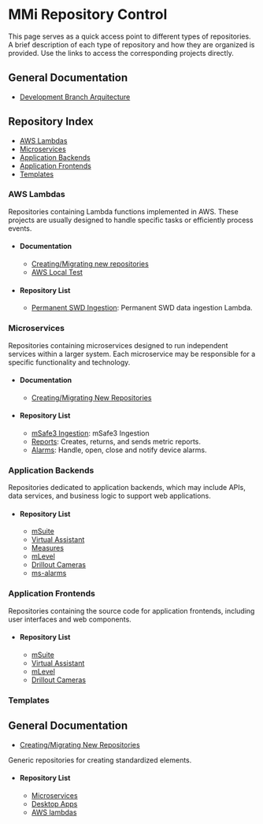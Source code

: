 # MMi Repository Control

This page serves as a quick access point to different types of repositories. A brief description of each type of repository and how they are organized is provided. Use the links to access the corresponding projects directly.

## General Documentation
- [Development Branch Arquitecture](doc-branch.md)

## Repository Index
- [AWS Lambdas](#aws-lambdas)
- [Microservices](#microservices)
- [Application Backends](#application-backends)
- [Application Frontends](#application-frontends)
- [Templates](#templates)


### **AWS Lambdas**

Repositories containing Lambda functions implemented in AWS. These projects are usually designed to handle specific tasks or efficiently process events.
- #### Documentation
  - [Creating/Migrating new repositories](lambda-new.md)
  - [AWS Local Test](lambda-local-test.md)

- #### Repository List
  - [Permanent SWD Ingestion](https://github.com/MMi-Software/lambda-swd-perm): Permanent SWD data ingestion Lambda.

### **Microservices**

Repositories containing microservices designed to run independent services within a larger system. Each microservice may be responsible for a specific functionality and technology.
- #### Documentation
  - [Creating/Migrating New Repositories](ms-new.md)

- #### Repository List
  - [mSafe3 Ingestion](https://github.com/MMi-Software/mmi-micro-service-msafe3): mSafe3 Ingestion
  - [Reports](https://github.com/MMi-Software/microservice-reports): Creates, returns, and sends metric reports.
  - [Alarms](https://github.com/MMi-Software/ms-alarms): Handle, open, close and notify device alarms.

### **Application Backends**

Repositories dedicated to application backends, which may include APIs, data services, and business logic to support web applications.
    
- #### Repository List
  - [mSuite](https://github.com/MMi-Software/mmi-msuite-backend)
  - [Virtual Assistant](https://github.com/MMi-Software/virtual-assistant-backend)
  - [Measures](https://github.com/MMi-Software/measures_api)
  - [mLevel](https://github.com/MMi-Software/mlevel-back-end)
  - [Drillout Cameras](https://github.com/MMi-Software/be-drillout-cameras)
  - [ms-alarms](https://github.com/MMi-Software/ms-alarms)
 

### **Application Frontends**

Repositories containing the source code for application frontends, including user interfaces and web components.
    
- #### Repository List
  - [mSuite](https://github.com/MMi-Software/mmi-msuite-webapp)
  - [Virtual Assistant](https://github.com/MMi-Software/virtual-assistant-webapp)
  - [mLevel](https://github.com/MMi-Software/mlevel-front)
  - [Drillout Cameras](https://github.com/MMi-Software/drillout-cameras)
    

### **Templates**

## General Documentation
- [Creating/Migrating New Repositories](tp-new.md)
  
Generic repositories for creating standardized elements.
- #### Repository List
  - [Microservices](https://github.com/MMi-Software/mmi-template)
  - [Desktop Apps](https://github.com/MMi-Software/tp-desktop-app)
  - [AWS lambdas](https://github.com/MMi-Software/mmi-lambda-template)

